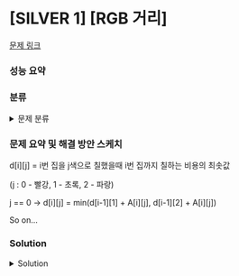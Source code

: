 # [SILVER 1] [RGB 거리]

[문제 링크](https://www.acmicpc.net/problem/1149) 

### 성능 요약

### 분류

<details><summary>문제 분류</summary> 

[다이내믹 프로그래밍]

</details>

### 문제 요약 및 해결 방안 스케치

d[i][j] = i번 집을 j색으로 칠했을때 i번 집까지 칠하는 비용의 최솟값

(j : 0 - 빨강, 1 - 초록, 2 - 파랑)

j == 0 -> d[i][j] = min(d[i-1][1] + A[i][j], d[i-1][2] + A[i][j])

So on...

### Solution

<details><summary>Solution</summary> 

[Source Code]

</details>
